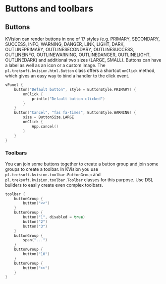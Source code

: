 # Buttons and toolbars

## Buttons

KVision can render buttons in one of 17 styles \(e.g. PRIMARY, SECONDARY, SUCCESS, INFO, WARNING, DANGER, LINK, LIGHT, DARK, OUTLINEPRIMARY, OUTLINESECONDARY, OUTLINESUCCESS, OUTLINEINFO, OUTLINEWARNING, OUTLINEDANGER, OUTLINELIGHT, OUTLINEDARK\) and additional two sizes \(LARGE, SMALL\). Buttons can have a label as well as an icon or a custom image. The `pl.treksoft.kvision.html.Button` class offers a shortcut `onClick` method, which gives an easy way to bind a handler to the click event.

```kotlin
vPanel {
    button("Default button", style = ButtonStyle.PRIMARY) {
        onClick {
            println("Default button clicked")
        }
    }
    button("Cancel", "fas fa-times", ButtonStyle.WARNING) {
        size = ButtonSize.LARGE
        onClick {
            App.cancel()
        }
    }
}
```

### Toolbars

You can join some buttons together to create a button group and join some groups to create a toolbar. In KVision you use `pl.treksoft.kvision.toolbar.ButtonGroup` and `pl.treksoft.kvision.toolbar.Toolbar` classes for this purpose. Use DSL builders to easily create even complex toolbars.

```kotlin
toolbar {
    buttonGroup {
        button("<<")
    }
    buttonGroup {
        button("1", disabled = true)
        button("2")
        button("3")
    }
    buttonGroup {
        span("...")
    }
    buttonGroup {
        button("10")
    }
    buttonGroup {
        button(">>")
    }
}
```

